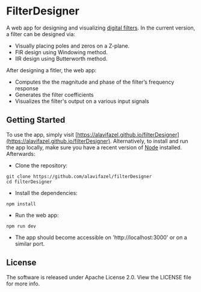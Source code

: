# FilterDesigner
A web app for designing and visualizing [digital filters](https://en.wikipedia.org/wiki/Digital_filter).
In the current version, a filter can be designed via:
- Visually placing poles and zeros on a Z-plane.
- FIR design using Windowing method.
- IIR design using Butterworth method.

After designing a fitler, the web app:
- Computes the the magnitude and phase of the filter’s frequency response
- Generates the filter coefficients
- Visualizes the filter's output on a various input signals

## Getting Started
To use the app, simply visit [https://alavifazel.github.io/filterDesigner](https://alavifazel.github.io/filterDesigner).
Alternatively, to install and run the app locally, make sure you have a recent version of [Node](https://nodejs.org/en) installed.
Afterwards:

- Clone the repository:
```shell
git clone https://github.com/alavifazel/filterDesigner
cd filterDesigner
```
- Install the dependencies:
```shell
npm install
```
- Run the web app:
```shell
npm run dev
```
- The app should become accessible on 'http://localhost:3000' or on a similar port.

<!-- ## Demo
The following video shows the design of a low-pass filter:
![](https://raw.githubusercontent.com/alavifazel/demo/refs/heads/main/animation-smaller.gif) -->

## License
The software is released under Apache License 2.0. View the LICENSE file for more info.

